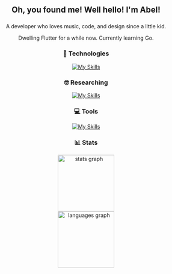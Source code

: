 <h2 align="center">Oh, you found me! Well hello! I'm Abel!</h2>

###

<p align="center">A developer who loves music, code, and design since a little kid.</p>
<p align="center">Dwelling Flutter for a while now. Currently learning Go.</p>

###

<h3 align="center">🤖 Technologies</h3>
<div align="center">
  
  [![My Skills](https://skillicons.dev/icons?i=dart,flutter)](https://skillicons.dev)
  
</div>

<h3 align="center">🤓 Researching</h3>
<div align="center">
  
  [![My Skills](https://skillicons.dev/icons?i=kotlin,swift,js,go,postgres,graphql,solidity)](https://skillicons.dev)
  
</div>

<h3 align="center">💻 Tools</h3>
<div align="center">
  
  [![My Skills](https://skillicons.dev/icons?i=androidstudio,vscode,postman,vercel,figma,ps,ai)](https://skillicons.dev)
  
</div>

###

<h3 align="center">📊 Stats</h3>
<div align="center">
  <img src="https://github-readme-stats.vercel.app/api?username=abelherl&hide_title=true&hide_rank=true&show_icons=true&include_all_commits=true&count_private=true&disable_animations=false&theme=radical&locale=en&hide_border=true" height="150" alt="stats graph" /> <br>
  <img src="https://github-readme-stats.vercel.app/api/top-langs?username=abelherl&locale=en&hide_title=true&layout=compact&card_width=320&langs_count=5&theme=radical&hide_border=true" height="150" alt="languages graph"  /> <br>
</div>

###
